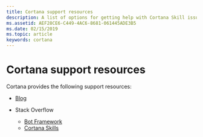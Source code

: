 ```yaml
---
title: Cortana support resources
description: A list of options for getting help with Cortana Skill issues.  
ms.assetid: AEF28CE6-C449-4AC6-8681-061445ADE3B5
ms.date: 02/15/2019
ms.topic: article
keywords: cortana
---
```


# Cortana support resources 

Cortana provides the following support resources:

- [Blog](https://techcommunity.microsoft.com/t5/Cortana-Skills-Kit-Blog/bg-p/cortanaskillskit)  
  
- Stack Overflow  
  - [Bot Framework](https://stackoverflow.com/questions/tagged/botframework)  
  - [Cortana Skills](https://stackoverflow.com/questions/tagged/cortana+cortana-skills-kit)
